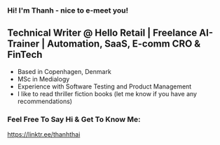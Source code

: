 ### Hi! I'm Thanh - nice to e-meet you!

## Technical Writer @ Hello Retail | Freelance AI-Trainer | Automation, SaaS, E-comm CRO & FinTech

- Based in Copenhagen, Denmark
- MSc in Medialogy
- Experience with Software Testing and Product Management
- I like to read thriller fiction books (let me know if you have any recommendations)

### Feel Free To Say Hi & Get To Know Me:

https://linktr.ee/thanhthai

<br />

</details>


